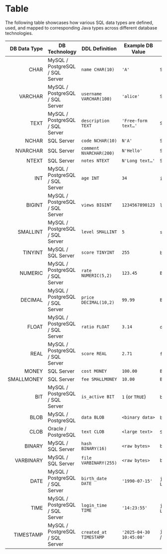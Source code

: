 # Table
The following table showcases how various SQL data types are defined, used, and mapped to corresponding Java types across different database technologies.

| DB Data Type | DB Technology                   | DDL Definition          | Example DB Value        | Java Data Type                         |
|-------------:|---------------------------------|-------------------------|-------------------------|----------------------------------------|
|         CHAR | MySQL / PostgreSQL / SQL Server | `name CHAR(10)`         | `'A'`                   | `String`                               |
|      VARCHAR | MySQL / PostgreSQL / SQL Server | `username VARCHAR(100)` | `'alice'`               | `String`                               |
|         TEXT | MySQL / PostgreSQL / SQL Server | `description TEXT`      | `'Free‑form text…'`     | `String`                               |
|        NCHAR | SQL Server                      | `code NCHAR(10)`        | `N'A'`                  | `String`                               |
|     NVARCHAR | SQL Server                      | `comment NVARCHAR(200)` | `N'Hello'`              | `String`                               |
|        NTEXT | SQL Server                      | `notes NTEXT`           | `N'Long text…'`         | `String`                               |
|          INT | MySQL / PostgreSQL / SQL Server | `age INT`               | `34`                    | `int` / `Integer`                      |
|       BIGINT | MySQL / PostgreSQL / SQL Server | `views BIGINT`          | `1234567890123`         | `long` / `Long`                        |
|     SMALLINT | MySQL / PostgreSQL / SQL Server | `level SMALLINT`        | `5`                     | `short` / `Short`                      |
|      TINYINT | MySQL / SQL Server              | `score TINYINT`         | `255`                   | `byte` / `Byte`                        |
|      NUMERIC | MySQL / PostgreSQL / SQL Server | `rate NUMERIC(5,2)`     | `123.45`                | `BigDecimal`                           |
|      DECIMAL | MySQL / PostgreSQL / SQL Server | `price DECIMAL(10,2)`   | `99.99`                 | `BigDecimal`                           |
|        FLOAT | MySQL / PostgreSQL / SQL Server | `ratio FLOAT`           | `3.14`                  | `double` / `Double`                    |
|         REAL | MySQL / PostgreSQL / SQL Server | `score REAL`            | `2.71`                  | `float` / `Float`                      |
|        MONEY | SQL Server                      | `cost MONEY`            | `100.00`                | `BigDecimal`                           |
|   SMALLMONEY | SQL Server                      | `fee SMALLMONEY`        | `10.00`                 | `BigDecimal`                           |
|          BIT | MySQL / PostgreSQL / SQL Server | `is_active BIT`         | `1` (or `TRUE`)         | `boolean` / `Boolean`                  |
|         BLOB | MySQL / PostgreSQL              | `data BLOB`             | `<binary data>`         | `byte[]` / `Blob`                      |
|         CLOB | Oracle / PostgreSQL             | `text CLOB`             | `<large text>`          | `String` / `Clob`                      |
|       BINARY | MySQL / SQL Server              | `hash BINARY(16)`       | `<raw bytes>`           | `byte[]`                               |
|    VARBINARY | MySQL / SQL Server              | `file VARBINARY(255)`   | `<raw bytes>`           | `byte[]`                               |
|         DATE | MySQL / PostgreSQL / SQL Server | `birth_date DATE`       | `'1990-07-15'`          | `java.sql.Date` / `LocalDate`          |
|         TIME | MySQL / PostgreSQL / SQL Server | `login_time TIME`       | `'14:23:55'`            | `java.sql.Time` / `LocalTime`          |
|    TIMESTAMP | MySQL / PostgreSQL / SQL Server | `created_at TIMESTAMP`  | `'2025-04-30 10:45:00'` | `java.sql.Timestamp` / `LocalDateTime` |
